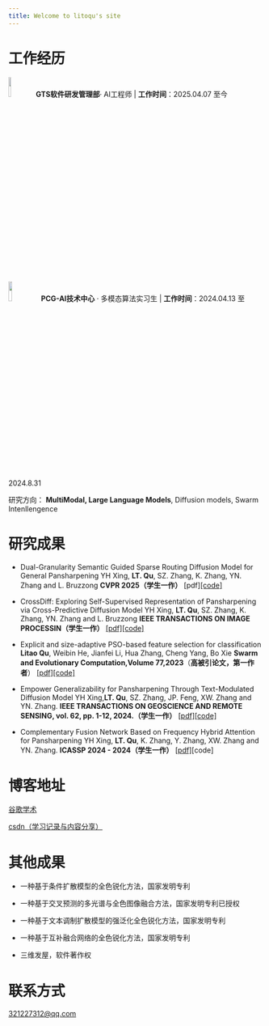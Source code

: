 ```yaml
---
title: Welcome to litoqu's site
---
```


# 工作经历

<img src="https://i-blog.csdnimg.cn/direct/f50ad3f9c26b42358f7d82635368d2b1.png" width="10%" height="10%" /> **GTS软件研发管理部**· AI工程师  | **工作时间**：2025.04.07 至今

<img src="https://i-blog.csdnimg.cn/direct/cfef35c8445a4d09a3ff07f6c3c23cb1.jpeg" width="12%" height="10%" /> **PCG-AI技术中心** · 多模态算法实习生  | **工作时间**：2024.04.13 至 2024.8.31

研究方向： **MultiModal, Large Language Models**, Diffusion models, Swarm Intenllengence

# 研究成果
- Dual-Granularity Semantic Guided Sparse Routing Diffusion Model for General Pansharpening
  YH Xing, **LT. Qu**, SZ. Zhang, K. Zhang, YN. Zhang and L. Bruzzong
  **CVPR 2025（学生一作）**
  [pdf][\[code\]](https://github.com/codgodtao/SGDiff)

 - CrossDiff: Exploring Self-Supervised Representation of Pansharpening via Cross-Predictive Diffusion Model
    YH Xing, **LT. Qu**, SZ. Zhang, K. Zhang, YN. Zhang and L. Bruzzong
    **IEEE TRANSACTIONS ON IMAGE PROCESSIN（学生一作）**
    [\[pdf\]](https://ieeexplore.ieee.org/document/10685062)[\[code\]](https://github.com/codgodtao/CrossDiff)

- Explicit and size-adaptive PSO-based feature selection for classification
  **Litao Qu**, Weibin He, Jianfei Li, Hua Zhang, Cheng Yang, Bo Xie
  **Swarm and Evolutionary Computation,Volume 77,2023**（**高被引论文，第一作者**）
  [\[pdf\]](https://www.sciencedirect.com/science/article/abs/pii/S2210650223000238)[[code]](https://github.com/codgodtao/ESAPSO)

- Empower Generalizability for Pansharpening Through Text-Modulated Diffusion Model
YH Xing,**LT. Qu**, SZ. Zhang, JP. Feng, XW. Zhang and YN. Zhang.
**IEEE TRANSACTIONS ON GEOSCIENCE AND REMOTE SENSING, vol. 62, pp. 1-12, 2024.（学生一作）**
  [\[pdf\]](https://ieeexplore.ieee.org/document/10613790)[\[code\]](https://github.com/codgodtao/TMDiff)

- Complementary Fusion Network Based on Frequency Hybrid Attention for Pansharpening
  YH Xing, **LT. Qu**, K. Zhang, Y. Zhang, XW. Zhang and YN. Zhang.
  **ICASSP 2024 - 2024（学生一作）**
  [\[pdf\]](https://ieeexplore.ieee.org/abstract/document/10446416)[code]

# 博客地址
[谷歌学术](https://scholar.google.com.hk/citations?user=zfAwcIkAAAAJ&hl=zh-CN)

[csdn（学习记录与内容分享）](https://blog.csdn.net/python_vb?spm=1011.2415.3001.5343)

# 其他成果
- 一种基于条件扩散模型的全色锐化方法，国家发明专利

- 一种基于交叉预测的多光谱与全色图像融合方法，国家发明专利已授权

- 一种基于文本调制扩散模型的强泛化全色锐化方法，国家发明专利

- 一种基于互补融合网络的全色锐化方法，国家发明专利

- 三维发屋，软件著作权

# 联系方式
321227312@qq.com
